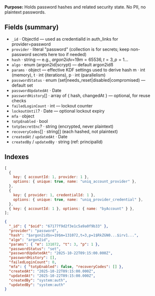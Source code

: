 **Purpose:** Holds password hashes and related security state. No PII, no plaintext passwords.

## Fields (summary)

- `_id` · ObjectId — used as credentialId in auth_links for provider=password
- `provider` · literal "password" (collection is for secrets; keep non-password secrets here too if needed)
- `hash` · string — e.g., $argon2id$v=19$m=65536,t=3,p=1$…
- `algo` · enum (argon2id|scrypt) — default argon2idß
- `params` · object — effective KDF settings used to derive hash
  m · int (memory), t · int (iterations), p · int (parallelism)
- `passwordStatus` · enum (set|needs_reset|disabled|compromised) — default set
- `passwordUpdatedAt` · Date
- `passwordHistory`[] · array of { hash, changedAt } — optional, for reuse checks
- `failedLoginCount` · int — lockout counter
- `lockoutUntil`? · Date — optional lockout expiry
- `mfa` · object
- `totpEnabled` · bool
- `totpSecretEnc`? · string (encrypted, never plaintext)
- `recoveryCodes`[] · string[] (each hashed, not plaintext)
- `createdAt` / `updatedAt` · Date
- `createdBy` / `updatedBy` · string (ref: principalId)

## Indexes

```js
[
  {
    key: { accountId: 1, provider: 1 },
    options: { unique: true, name: "uniq_account_provider" },
  },
  {
    key: { provider: 1, credentialId: 1 },
    options: { unique: true, name: "uniq_provider_credential" },
  },
  { key: { accountId: 1 }, options: { name: "byAccount" } },
];
```

```json
{
  "_id": { "$oid": "67177f9d2f3e1c5a9a0f9b33" },
  "provider": "password",
  "hash": "$argon2id$v=19$m=131072,t=3,p=1$RkZGN0...$irv1...",
  "algo": "argon2id",
  "params": { "m": 131072, "t": 3, "p": 1 },
  "passwordStatus": "set",
  "passwordUpdatedAt": "2025-10-22T09:15:00.000Z",
  "passwordHistory": [],
  "failedLoginCount": 0,
  "mfa": { "totpEnabled": false, "recoveryCodes": [] },
  "createdAt": "2025-10-22T09:15:00.000Z",
  "updatedAt": "2025-10-22T09:15:00.000Z",
  "createdBy": "system:auth",
  "updatedBy": "system:auth"
}
```

